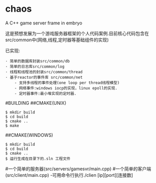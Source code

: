 # chaos
A C++ game server frame in embryo

这是预想发展为一个游戏服务器框架的个人代码案例.目前核心代码包含在src/common中(网络,线程,定时器等基础组件的实现)

已实现:

    · 简单的数据库封装src/common/db
    · 简单的日志库src/common/log
    · 线程和线程池的封装src/common/thread
    · 基于reactor的事件库 src/common/net
        - 支持多线程的事件处理(one loop per thread线程模型)
        - 网络事件:windows iocp的实现，linux epoll的实现.
        - 定时器事件:最小堆实现的定时器.

#BUILDING
##CMAKE(UNIX)
```
$ mkdir build
$ cd build
$ cmake ..
$ make
```

##CMAKE(WINDOWS)
```
$ mkdir build
$ cd build
$ cmake ..
$ 运行生成在目录下的.sln 工程文件
```



#一个简单的服务器(src/servers/gamesvr/main.cpp)
#一个简单的客户端(src/client/main.cpp)
        -可用命令行执行./clien [ip][port][连接数]